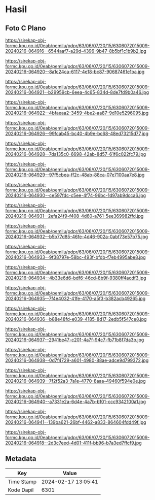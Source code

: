 # Hasil

## Foto C Plano

https://sirekap-obj-formc.kpu.go.id/0eab/pemilu/pdpr/63/06/07/20/15/6306072015009-20240216-064916--6544aaf7-a29d-4396-9b47-8b5bf1c1b9b2.jpg

https://sirekap-obj-formc.kpu.go.id/0eab/pemilu/pdpr/63/06/07/20/15/6306072015009-20240216-064920--8a1c24ca-6117-4e18-bc87-90687461e1ba.jpg

https://sirekap-obj-formc.kpu.go.id/0eab/pemilu/pdpr/63/06/07/20/15/6306072015009-20240216-064921--b29959cb-6eea-4c65-834d-8de7fd9b0a46.jpg

https://sirekap-obj-formc.kpu.go.id/0eab/pemilu/pdpr/63/06/07/20/15/6306072015009-20240216-064922--4bfaeaa2-3459-4be2-aa87-9d10e5296095.jpg

https://sirekap-obj-formc.kpu.go.id/0eab/pemilu/pdpr/63/06/07/20/15/6306072015009-20240216-064926--99fcab45-bc40-4b9e-bc68-48ed73215d77.jpg

https://sirekap-obj-formc.kpu.go.id/0eab/pemilu/pdpr/63/06/07/20/15/6306072015009-20240216-064928--7da135c0-6698-42ab-8d57-61f6c022fc79.jpg

https://sirekap-obj-formc.kpu.go.id/0eab/pemilu/pdpr/63/06/07/20/15/6306072015009-20240216-064929--97f5cbea-ff2c-48ab-88ca-07e7100aa7e8.jpg

https://sirekap-obj-formc.kpu.go.id/0eab/pemilu/pdpr/63/06/07/20/15/6306072015009-20240216-064930--ce597fdc-c5ee-4f74-96bc-1d97ab9dcca6.jpg

https://sirekap-obj-formc.kpu.go.id/0eab/pemilu/pdpr/63/06/07/20/15/6306072015009-20240216-064931--2efa24f9-f408-4d60-a761-5ee369982ffd.jpg

https://sirekap-obj-formc.kpu.go.id/0eab/pemilu/pdpr/63/06/07/20/15/6306072015009-20240216-064932--b5b77d85-46fe-4d46-902a-0abf73e57b75.jpg

https://sirekap-obj-formc.kpu.go.id/0eab/pemilu/pdpr/63/06/07/20/15/6306072015009-20240216-064933--9f38797e-58bc-493f-bfdb-f7eb4995abe8.jpg

https://sirekap-obj-formc.kpu.go.id/0eab/pemilu/pdpr/63/06/07/20/15/6306072015009-20240216-064934--4b33e6d6-bdf6-46cd-8b9f-9380ff4acdf3.jpg

https://sirekap-obj-formc.kpu.go.id/0eab/pemilu/pdpr/63/06/07/20/15/6306072015009-20240216-064935--7f4e4032-41fe-4170-a5f3-b382acb49265.jpg

https://sirekap-obj-formc.kpu.go.id/0eab/pemilu/pdpr/63/06/07/20/15/6306072015009-20240216-064936--b88e48fd-e039-4185-8d17-2edb5f547ce8.jpg

https://sirekap-obj-formc.kpu.go.id/0eab/pemilu/pdpr/63/06/07/20/15/6306072015009-20240216-064937--2941be47-c201-4a7f-94c7-fb71b8f7da3b.jpg

https://sirekap-obj-formc.kpu.go.id/0eab/pemilu/pdpr/63/06/07/20/15/6306072015009-20240216-064938--0d7f4729-a601-4980-88ae-adce9d799372.jpg

https://sirekap-obj-formc.kpu.go.id/0eab/pemilu/pdpr/63/06/07/20/15/6306072015009-20240216-064939--7f2f52a3-7a1e-4770-8aaa-49460f594e0e.jpg

https://sirekap-obj-formc.kpu.go.id/0eab/pemilu/pdpr/63/06/07/20/15/6306072015009-20240216-064940--a7331e2a-6d4e-4a7b-b101-ccc9342100a1.jpg

https://sirekap-obj-formc.kpu.go.id/0eab/pemilu/pdpr/63/06/07/20/15/6306072015009-20240216-064941--139ba621-26bf-4462-a833-864604fdd49f.jpg

https://sirekap-obj-formc.kpu.go.id/0eab/pemilu/pdpr/63/06/07/20/15/6306072015009-20240216-064918--2d3c7eed-4d01-411f-bb96-b7a3ed7ffcf9.jpg


## Metadata

| Key        | Value               |
| ---------- | ------------------- |
| Time Stamp | 2024-02-17 13:05:41 |
| Kode Dapil | 6301                |



